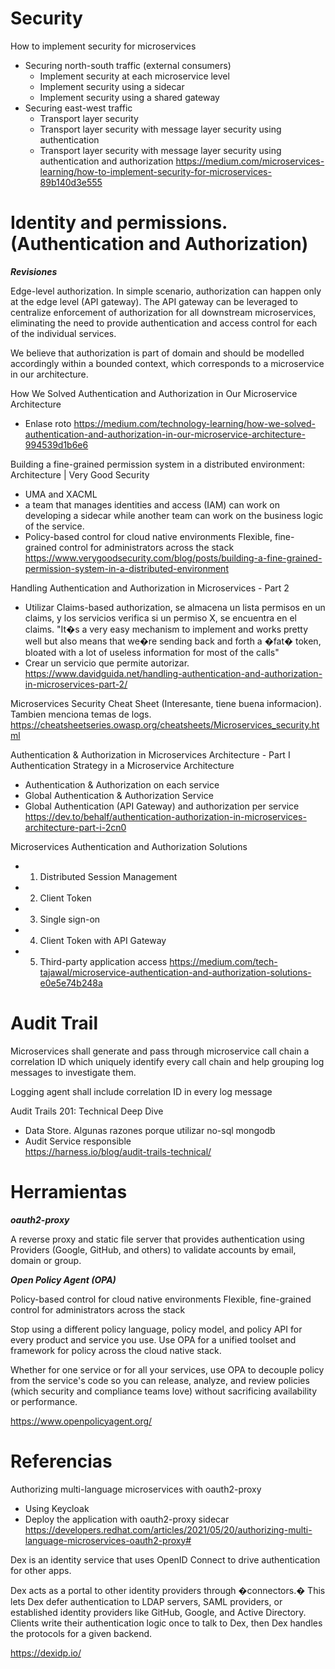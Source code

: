 # Security

How to implement security for microservices

- Securing north-south traffic (external consumers)
  - Implement security at each microservice level
  - Implement security using a sidecar
  - Implement security using a shared gateway
- Securing east-west traffic
  - Transport layer security
  - Transport layer security with message layer security using authentication
  - Transport layer security with message layer security using authentication and authorization
    https://medium.com/microservices-learning/how-to-implement-security-for-microservices-89b140d3e555

# Identity and permissions. (Authentication and Authorization)

**_Revisiones_**

Edge-level authorization. In simple scenario, authorization can happen only at the edge level (API gateway). The API gateway can be leveraged to centralize enforcement of authorization for all downstream microservices, eliminating the need to provide authentication and access control for each of the individual services.

We believe that authorization is part of domain and should be modelled accordingly within a bounded context, which corresponds to a microservice in our architecture.

How We Solved Authentication and Authorization in Our Microservice Architecture

- Enlase roto
  https://medium.com/technology-learning/how-we-solved-authentication-and-authorization-in-our-microservice-architecture-994539d1b6e6

Building a fine-grained permission system in a distributed environment: Architecture | Very Good Security

- UMA and XACML
- a team that manages identities and access (IAM) can work on developing a sidecar while another team can work on the business logic of the service.
- Policy-based control for cloud native environments Flexible, fine-grained control for administrators across the stack
  https://www.verygoodsecurity.com/blog/posts/building-a-fine-grained-permission-system-in-a-distributed-environment

Handling Authentication and Authorization in Microservices - Part 2

- Utilizar Claims-based authorization, se almacena un lista permisos en un claims, y los servicios verifica si un permiso X, se encuentra en el claims. "It�s a very easy mechanism to implement and works pretty well but also means that we�re sending back and forth a �fat� token, bloated with a lot of useless information for most of the calls"
- Crear un servicio que permite autorizar.
  https://www.davidguida.net/handling-authentication-and-authorization-in-microservices-part-2/

Microservices Security Cheat Sheet
(Interesante, tiene buena informacion). Tambien menciona temas de logs.
https://cheatsheetseries.owasp.org/cheatsheets/Microservices_security.html

Authentication & Authorization in Microservices Architecture - Part I
Authentication Strategy in a Microservice Architecture

- Authentication & Authorization on each service
- Global Authentication & Authorization Service
- Global Authentication (API Gateway) and authorization per service  
  https://dev.to/behalf/authentication-authorization-in-microservices-architecture-part-i-2cn0

Microservices Authentication and Authorization Solutions

- 1. Distributed Session Management
- 2. Client Token
- 3. Single sign-on
- 4. Client Token with API Gateway
- 5. Third-party application access
     https://medium.com/tech-tajawal/microservice-authentication-and-authorization-solutions-e0e5e74b248a

# Audit Trail

Microservices shall generate and pass through microservice call chain a correlation ID which uniquely identify every call chain and help grouping log messages to investigate them.

Logging agent shall include correlation ID in every log message

Audit Trails 201: Technical Deep Dive

- Data Store. Algunas razones porque utilizar no-sql mongodb
- Audit Service responsible  
  https://harness.io/blog/audit-trails-technical/

# Herramientas

**_oauth2-proxy_**

A reverse proxy and static file server that provides authentication using Providers (Google, GitHub, and others) to validate accounts by email, domain or group.

**_Open Policy Agent (OPA)_**

Policy-based control for cloud native environments Flexible, fine-grained control for administrators across the stack

Stop using a different policy language, policy model, and policy API for every product and service you use. Use OPA for a unified toolset and framework for policy across the cloud native stack.

Whether for one service or for all your services, use OPA to decouple policy from the service's code so you can release, analyze, and review policies (which security and compliance teams love) without sacrificing availability or performance.

https://www.openpolicyagent.org/

# Referencias

Authorizing multi-language microservices with oauth2-proxy

- Using Keycloak
- Deploy the application with oauth2-proxy sidecar
  https://developers.redhat.com/articles/2021/05/20/authorizing-multi-language-microservices-oauth2-proxy#

Dex is an identity service that uses OpenID Connect to drive authentication for other apps.

Dex acts as a portal to other identity providers through �connectors.� This lets Dex defer authentication to LDAP servers, SAML providers, or established identity providers like GitHub, Google, and Active Directory. Clients write their authentication logic once to talk to Dex, then Dex handles the protocols for a given backend.

https://dexidp.io/
